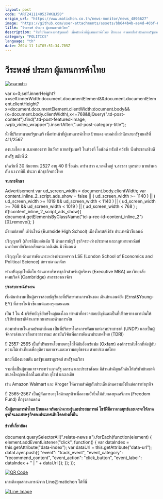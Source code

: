 ```yaml
---
layout: post
code: "ART2411140537WKQJ50"
origin_url: "https://www.matichon.co.th/news-monitor/news_4896627"
image: "https://github.com/user-attachments/assets/bb644b4b-ae4d-40bf-8b79-ae9b4fe55b6e"
title: "วีระพงษ์ ประภา ผู้แทนการค้าไทย"
description: "นั่งที่ปรึกษานายกรัฐมนตรี เพื่อทำหน้าที่ผู้แทนการค้าไทย ป้ายแดง ตามคำสั่งสำนักนายกรัฐมนตรีที่ 411/2567"
category: "POLITICS"
language: "th"
date: 2024-11-14T05:51:34.705Z
---
```


# วีระพงษ์ ประภา ผู้แทนการค้าไทย

[![](https://www.matichon.co.th/wp-content/uploads/2024/11/คนตามข่าว.jpg "คนตามข่าว")](https://www.matichon.co.th/wp-content/uploads/2024/11/คนตามข่าว.jpg)

var x=0;self.innerHeight?x=self.innerWidth:document.documentElement&&document.documentElement.clientHeight?x=document.documentElement.clientWidth:document.body&&(x=document.body.clientWidth),x<=768&&jQuery(".td-post-content").find(".td-post-featured-image, .wpb\_video\_wrapper").insertAfter(".ud-post-category-title");

นั่งที่ปรึกษานายกรัฐมนตรี เพื่อทำหน้าที่ผู้แทนการค้าไทย ป้ายแดง ตามคำสั่งสำนักนายกรัฐมนตรีที่ 411/2567

ลงนามโดย น.ส.แพทองธาร ชินวัตร นายกรัฐมนตรี ในห้วงที่ โดนัลด์ ทรัมป์ คว้าชัย นั่งประธานาธิบดีสหรัฐ สมัยที่ 2

เกิดวันที่ 30 กันยายน 2527 อายุ 40 ปี ชื่อเล่น อาร์ท ชาว อ.หาดใหญ่ จ.สงขลา บุตรชาย นายกำพล กับ นางวาทินี ประภา นักธุรกิจชาวไทย

**จบการศึกษา**

Advertisement var ud\_screen\_width = document.body.clientWidth; var content\_inline\_2\_script\_ads\_show = false || ( ud\_screen\_width >= 1140 ) || ( ud\_screen\_width >= 1019 && ud\_screen\_width < 1140 ) || ( ud\_screen\_width >= 768 && ud\_screen\_width < 1019 ) || ( ud\_screen\_width < 768 ) ; if(!content\_inline\_2\_script\_ads\_show){ document.getElementsByClassName("td-a-rec-id-content\_inline\_2")\[0\].remove(); }

มัธยมปลายที่ เบิร์นไซด์ (Burnside High School) เมืองไครสต์เชิร์ช ประเทศนิวซีแลนด์

ปริญญาตรี (เกียรตินิยมอันดับ 1) ด้านการบัญชี ธุรกิจระหว่างประเทศ และกฎหมายพาณิชย์ มหาวิทยาลัยวิคตอเรียแห่งเวลลิงตัน นิวซีแลนด์

ปริญญาโท ด้านการพัฒนาระหว่างประเทศจาก LSE (London School of Economics and Political Science) สหราชอาณาจักร

พ่วงปริญญาโทอีกใบ ด้านการบริหารธุรกิจสำหรับผู้บริหาร (Executive MBA) มหาวิทยาลัย  
เคมบริดจ์ (Cambridge) สหราชอาณาจักร

**ประสบการณ์ทำงาน**

เริ่มต้นทำงานเป็นผู้ตรวจสอบบัญชีและที่ปรึกษาทางการเงินของ เอินส์ทแอนด์ยัง (Ernst&Young-EY) ที่สาขาในนิวซีแลนด์และกรุงลอนดอน

เป็น 1 ใน 4 บริษัทบัญชียักษ์ใหญ่ของโลก ทำหน้าที่ตรวจสอบบัญชีและเป็นที่ปรึกษาทางการเงินให้บริษัทข้ามชาติด้านการเกษตรและด้านการเงิน

ต่อมาทำงานในภาคประชาสังคม เป็นที่ปรึกษาโครงการพัฒนาแห่งสหประชาชาติ (UNDP) และเป็นผู้จัดการด้านการสื่อสารสาธารณะ สถาบันวิจัยเพื่อการพัฒนาประเทศไทย (TDRI)

ปี 2557-2565 เป็นที่ปรึกษานโยบายอาวุโสให้กับอ็อกซ์แฟม (Oxfam) องค์กรระดับโลกที่ต่อสู้กับความไม่เท่าเทียมเพื่อยุติความยากจนและความอยุติธรรม สาขาประเทศไทย

และที่เมืองบอสตัน มลรัฐแมสซาชูเซตส์ สหรัฐอเมริกา

รวมทั้งเป็นผู้แทนเจรจาระหว่างภาครัฐ เอกชน และประชาสังคม มีส่วนสำคัญผลักดันให้บริษัทข้ามชาติขนาดใหญ่ของโลกในอเมริกา ยุโรป และเอเชีย

เช่น Amazon Walmart และ Kroger ให้ความสำคัญกับประเด็นด้านความยั่งยืนต่อการทำธุรกิจ

ปี 2565-2567 เป็นผู้จัดการอาวุโสด้านธุรกิจเพื่อความยั่งยืนให้กับกองทุนเสรีภาพ (Freedom Fund) ที่กรุงลอนดอน

**นั่งผู้แทนการค้าไทย ป้ายแดง พร้อมนำความรู้และประสบการณ์ โชว์ฝีมือวางกลยุทธ์และเจรจาให้ภาคธุรกิจและเศรษฐกิจของประเทศเติบโตอย่างยั่งยืน**

#### ข่าวที่เกี่ยวข้อง

document.querySelectorAll(".relate-news a").forEach(function(element) { element.addEventListener("click", function() { var dataIndex = this.getAttribute("data-index"); var dataUrl = this.getAttribute("data-url"); dataLayer.push({ "event": "track\_event", "event\_category": "recommend\_content", "event\_action": "click\_button", "event\_label": dataIndex + " | " + dataUrl }); }); });

[![QR Code](https://www.matichon.co.th/wp-content/uploads/2023/07/wob1371z.jpg)](https://lin.ee/ht0nDxX)

เกาะติดทุกสถานการณ์จาก Line@matichon ได้ที่นี่

[![Line Image](https://www.matichon.co.th/wp-content/uploads/2023/07/th.png)](https://lin.ee/ht0nDxX)